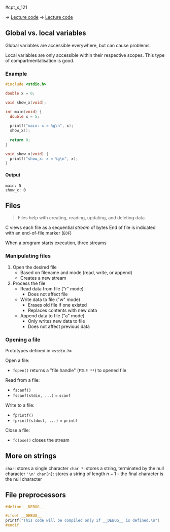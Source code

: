 #cpt_s_121 

-> [Lecture code](https://github.com/mathletedev/cpt_s/blob/main/121/lectures/2023-09-13)
-> [Lecture code](https://github.com/mathletedev/cpt_s/blob/main/121/lectures/2023-09-15)

## Global vs. local variables

Global variables are accessible everywhere, but can cause problems.

Local variables are only accessible within their respective scopes. This type of compartmentalisation is good.

### Example

```c
#include <stdio.h>

double x = 0;

void show_x(void);

int main(void) {
  double x = 5;
  
  printf("main: x = %g\n", x);
  show_x();
  
  return 0;
}

void show_x(void) {
  printf("show_x: x = %g\n", x);
}
```

#### Output

```
main: 5
show_x: 0
```

## Files

> Files help with creating, reading, updating, and deleting data

C views each file as a sequential *stream* of bytes
End of file is indicated with an end-of-file marker (`EOF`)

When a program starts execution, three streams

### Manipulating files

1. Open the desired file
	- Based on filename and mode (read, write, or append)
	- Creates a new stream
2. Process the file
	- Read data from file ("r" mode)
		- Does not affect file
	- Write data to file ("w" mode)
		- Erases old file if one existed
		- Replaces contents with new data
	- Append data to file ("a" mode)
		- Only writes new data to file
		- Does not affect previous data

### Opening a file

Prototypes defined in `<stdio.h>`

Open a file:
- `fopen()` returns a "file handle" (`FILE **`) to opened file

Read from a file:
- `fscanf()`
- `fscanf(stdin, ...)` = `scanf`

Write to a file:
- `fprintf()`
- `fprintf(stdout, ...)` = `printf`

Close a file:
- `fclose()` closes the stream

## More on strings

`char`: stores a single character
`char *`: stores a string, terminated by the null character `'\n'`
`char[n]`: stores a string of length $n - 1$ - the final character is the null character

## File preprocessors

```c
#define __DEBUG__

#ifdef __DEBUG__
printf("This code will be compiled only if __DEBUG__ is defined.\n")
#endif
```